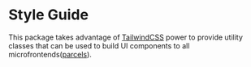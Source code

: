 # Style Guide

This package takes advantage of [TailwindCSS](https://tailwindcss.com/docs/installation) power to provide utility classes that can be used to build UI components to all microfrontends([parcels](https://single-spa.js.org/docs/parcels-overview)).
